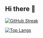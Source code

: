 ## Hi there 👋

[![GitHub Streak](https://github-readme-streak-stats.herokuapp.com/?user=Pashevkin_Artem&theme=dark&locale=ru)](https://git.io/streak-stats)


[![Top Langs](https://github-readme-stats.vercel.app/api/top-langs/?username=Pashevkin_Artem&layout=compact)](https://github.com/anuraghazra/github-readme-stats)
